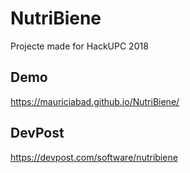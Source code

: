 # NutriBiene

Projecte made for HackUPC 2018

## Demo

https://mauriciabad.github.io/NutriBiene/

## DevPost

https://devpost.com/software/nutribiene
